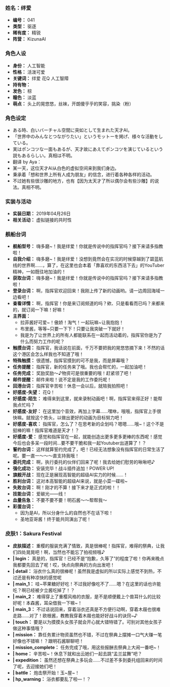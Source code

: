### 姓名：绊爱
* **编号：** 041
* **类型：** 驱逐
* **稀有度：** 精锐
* **阵营：** KizunaAI


### 角色人设
* **身份：** 人工智能
* **性格：** 活泼可爱
* **关键词：** 绊爱 花Q 人工智障
* **持有物：** 
* **发色：** 棕
* **瞳色：** 淡蓝
* **萌点：** 头上的晃悠悠，丝袜，开朗傻乎乎的笑容，挑染（粉）


### 角色设定
* ある時、白いバーチャル空間に突如として生まれた天才AI。
* 「世界中のみんなとつながりたい」というモットーを掲げ、様々な活動をしている。
* 実はポンコツな一面もあるが、天才故にあえてポンコツを演じているという説もあるらしい。真相は不明。
* 翻译 by Aya：
* 某一天，这位天才AI从白色的虚拟空间来到我们身边。
* 秉承着「想和世界上所有人成为朋友」的信念，进行着各种各样的活动。
* 不过她有些很沙雕的地方，也有【因为太天才了所以偶尔会有些沙雕】的说法。真相不明。


### 实装与活动
* **实装日期：** 2019年04月26日
* **相关活动：** 虚拟链接的共时性


### 舰船台词
* **舰船型号：** 嗨多磨~！我是绊爱！你就是传说中的指挥官吗？接下来请多指教啦！
* **自我介绍：** 嗨多磨~！我是绊爱！没想到竟然会在实况的时候穿越到了碧蓝航线的世界啊……，算了，在这里也会本着「靠喜欢的东西活下去」的YouTuber精神，一如既往地加油的！
* **获取台词：** 嗨多磨~！我是绊爱！你就是传说中的指挥官吗？接下来请多指教啦！
* **登录台词：** 啊，指挥官欢迎回来！我刚上传了新的动画哟。请一边周回海域一边看吧！
* **查看详情：** 啊，指挥官！你是来订阅频道的吗？欸、只是看看而已吗？来都来的，就订阅一下嘛！好嘛！
* **主界面：**
  * 拉菲酱好可爱~！傲娇！淘气！一起玩嘛~让我抱抱！
  * 布里酱，等等~只要一下下！只要让我突破一下就好！
  * 我是为了让世界上的所有人都能联系在一起而活动着的，指挥官你是为了什么而努力工作的呢？
* **触摸台词：** 指挥官，我话说在前面，千万不要把我的晃悠悠摘下来！不然的话这个港区会怎么样我也不知道了哦！
* **特殊触摸：** 很遗憾，指挥官摸到的可不是我，而是屏幕哦？
* **任务提醒：** 指挥官，新的任务来了哦。我也会帮忙的，一起加油吧！
* **任务完成：** 奖励奖励～♪物资可是很重要的哦！赶紧领了吧！
* **邮件提醒：** 邮件来啦！说不定是我的工作委托呢！
* **回港台词：** 指挥官辛苦啦！休息一会以后，就陪我拍照吧！
* **好感度-失望：** 花Q！
* **好感度-陌生：** 难得来到这里，就来录制动画吧！啊，指挥官来得正好！能帮我点忙吗？
* **好感度-友好：** 在这里加个音效，再加上字幕……嘿咻，哦哦，指挥官上手很快嘛。就按这个势头，以做出更好的动画为目标努力吧！
* **好感度-喜欢：** 指挥官，怎么了？在思考新的企划吗？嗯嗯……哦~！这个不是挺棒的嘛！指挥官难道是天才！？
* **好感度-爱：** 感觉和指挥官在一起，就能创造出更多更多更棒的东西呢！感觉今后也会多呆一段时间…要不要干脆和我一起Youtuber出道算了！？
* **誓约台词：** 这样就算誓约完成了，吧！已经无法想象没有指挥官的日常生活了呢。要一直一～～～直支持我哦！
* **委托完成：** 啊，执行委托的伙伴们回来了呢！我去给她们慰劳的啾啾吧♪
* **强化成功：** 安装完毕！战斗插件追加！POWER UP!
* **旗舰开战：** 现在正是展现高智能的超级AI实力的时候……！
* **胜利台词：** 这对本高智能的超级AI来说，就是小菜一碟啦~
* **失败台词：** 啊！刚才的不算！接下来才是正式的啦！！
* **技能台词：** 爱碳光——线！
* **血量告急：** 不要不要不要！明石酱～～帮帮我～
* **彩蛋台词：**
  * 因为是AI，所以分身什么的自然也不在话下啦！
  * 圣地亚哥酱！终于能共同演出了呢！


### 皮肤1：Sakura Festival
* **皮肤描述：** 重樱的服装充满了情致，真是很棒呢！指挥官，难得的祭典，让我们四处晃晃吧！啊，当然也不能忘了拍视频哦♪
* **| login：** 真是的，指挥官！已经不是“抱歉，久等了”的程度了啦！你再来晚点我都要先回去了呢！哎，快点向祭典的方向出发吧！
* **| detail：** 浴衣什么真的很棒呢！虽然我是虚拟的所以实际上感觉不到热，不过还是有种凉快的感觉呢
* **| main_1：** 哇~苹果糖好好吃！不过我好像吃不了……嗯？在这里的话也许能吃？啊已经被夕立酱吃掉了！？
* **| main_2：** 难得穿上了重樱风格的衣服，是不是顺便戴上个兽耳什么的比较好呢！本森酱，耳朵借我一下嘛~！
* **| main_3：** 不过话说回来，穿着浴衣还真是不方便行动啊，穿着木屐也很难走路……对了！欧根酱，教教我穿着木屐也能好好战斗的诀窍~♪
* **| touch：** 要是以为摸摸头女孩子就会开心就大错特错了。可别对其他女孩子做这种事情哦？
* **| mission：** 靠任务累计物资虽然也不错，不过在祭典上摆摊一口气大赚一笔好像也不错嘛！？跟明石酱聊聊吧！
* **| mission_complete：** 任务完成了哦，用这些报酬去祭典上大闹一番吧~！
* **| home：** 辛苦啦~！休息下就和出云她们一起去跳“孟兰盆舞”吧？
* **| expedition：** 虽然还想在祭典上多玩会……不过差不多到委托组回来的时间了呢，去迎接她们吧！
* **| battle：** 炮击祭开始！玉~屋~！
* **| hp_warning：** 浴衣都要乱了啦—！？
